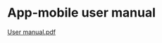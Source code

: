 # App-mobile user manual
[User manual.pdf](https://github.com/Taller2-fiuba-20212c/App-mobile/files/8007359/Manual.de.Usuario.Mobile.pdf)
